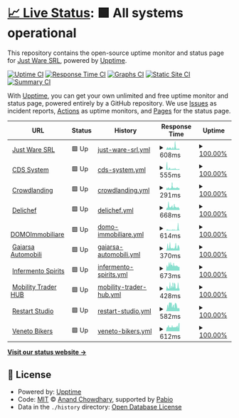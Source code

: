 # [📈 Live Status](https://JustWareSRL.github.io/JustWareUpptime): <!--live status--> **🟩 All systems operational**

This repository contains the open-source uptime monitor and status page for [Just Ware SRL](justware.it), powered by [Upptime](https://github.com/upptime/upptime).

[![Uptime CI](https://github.com/JustWareSRL/JustWareUpptime/workflows/Uptime%20CI/badge.svg)](https://github.com/JustWareSRL/JustWareUpptime/actions?query=workflow%3A%22Uptime+CI%22)
[![Response Time CI](https://github.com/JustWareSRL/JustWareUpptime/workflows/Response%20Time%20CI/badge.svg)](https://github.com/JustWareSRL/JustWareUpptime/actions?query=workflow%3A%22Response+Time+CI%22)
[![Graphs CI](https://github.com/JustWareSRL/JustWareUpptime/workflows/Graphs%20CI/badge.svg)](https://github.com/JustWareSRL/JustWareUpptime/actions?query=workflow%3A%22Graphs+CI%22)
[![Static Site CI](https://github.com/JustWareSRL/JustWareUpptime/workflows/Static%20Site%20CI/badge.svg)](https://github.com/JustWareSRL/JustWareUpptime/actions?query=workflow%3A%22Static+Site+CI%22)
[![Summary CI](https://github.com/JustWareSRL/JustWareUpptime/workflows/Summary%20CI/badge.svg)](https://github.com/JustWareSRL/JustWareUpptime/actions?query=workflow%3A%22Summary+CI%22)

With [Upptime](https://upptime.js.org), you can get your own unlimited and free uptime monitor and status page, powered entirely by a GitHub repository. We use [Issues](https://github.com/JustWareSRL/JustWareUpptime/issues) as incident reports, [Actions](https://github.com/JustWareSRL/JustWareUpptime/actions) as uptime monitors, and [Pages](https://JustWareSRL.github.io/JustWareUpptime) for the status page.

<!--start: status pages-->
<!-- This summary is generated by Upptime (https://github.com/upptime/upptime) -->
<!-- Do not edit this manually, your changes will be overwritten -->
<!-- prettier-ignore -->
| URL | Status | History | Response Time | Uptime |
| --- | ------ | ------- | ------------- | ------ |
| <img alt="" src="https://icons.duckduckgo.com/ip3/justware.it.ico" height="13"> [Just Ware SRL](https://justware.it) | 🟩 Up | [just-ware-srl.yml](https://github.com/JustWareSRL/JustWareUpptime/commits/HEAD/history/just-ware-srl.yml) | <details><summary><img alt="Response time graph" src="./graphs/just-ware-srl/response-time-week.png" height="20"> 608ms</summary><br><a href="https://JustWareSRL.github.io/JustWareUpptime/history/just-ware-srl"><img alt="Response time 608" src="https://img.shields.io/endpoint?url=https%3A%2F%2Fraw.githubusercontent.com%2FJustWareSRL%2FJustWareUpptime%2FHEAD%2Fapi%2Fjust-ware-srl%2Fresponse-time.json"></a><br><a href="https://JustWareSRL.github.io/JustWareUpptime/history/just-ware-srl"><img alt="24-hour response time 237" src="https://img.shields.io/endpoint?url=https%3A%2F%2Fraw.githubusercontent.com%2FJustWareSRL%2FJustWareUpptime%2FHEAD%2Fapi%2Fjust-ware-srl%2Fresponse-time-day.json"></a><br><a href="https://JustWareSRL.github.io/JustWareUpptime/history/just-ware-srl"><img alt="7-day response time 608" src="https://img.shields.io/endpoint?url=https%3A%2F%2Fraw.githubusercontent.com%2FJustWareSRL%2FJustWareUpptime%2FHEAD%2Fapi%2Fjust-ware-srl%2Fresponse-time-week.json"></a><br><a href="https://JustWareSRL.github.io/JustWareUpptime/history/just-ware-srl"><img alt="30-day response time 608" src="https://img.shields.io/endpoint?url=https%3A%2F%2Fraw.githubusercontent.com%2FJustWareSRL%2FJustWareUpptime%2FHEAD%2Fapi%2Fjust-ware-srl%2Fresponse-time-month.json"></a><br><a href="https://JustWareSRL.github.io/JustWareUpptime/history/just-ware-srl"><img alt="1-year response time 608" src="https://img.shields.io/endpoint?url=https%3A%2F%2Fraw.githubusercontent.com%2FJustWareSRL%2FJustWareUpptime%2FHEAD%2Fapi%2Fjust-ware-srl%2Fresponse-time-year.json"></a></details> | <details><summary><a href="https://JustWareSRL.github.io/JustWareUpptime/history/just-ware-srl">100.00%</a></summary><a href="https://JustWareSRL.github.io/JustWareUpptime/history/just-ware-srl"><img alt="All-time uptime 100.00%" src="https://img.shields.io/endpoint?url=https%3A%2F%2Fraw.githubusercontent.com%2FJustWareSRL%2FJustWareUpptime%2FHEAD%2Fapi%2Fjust-ware-srl%2Fuptime.json"></a><br><a href="https://JustWareSRL.github.io/JustWareUpptime/history/just-ware-srl"><img alt="24-hour uptime 100.00%" src="https://img.shields.io/endpoint?url=https%3A%2F%2Fraw.githubusercontent.com%2FJustWareSRL%2FJustWareUpptime%2FHEAD%2Fapi%2Fjust-ware-srl%2Fuptime-day.json"></a><br><a href="https://JustWareSRL.github.io/JustWareUpptime/history/just-ware-srl"><img alt="7-day uptime 100.00%" src="https://img.shields.io/endpoint?url=https%3A%2F%2Fraw.githubusercontent.com%2FJustWareSRL%2FJustWareUpptime%2FHEAD%2Fapi%2Fjust-ware-srl%2Fuptime-week.json"></a><br><a href="https://JustWareSRL.github.io/JustWareUpptime/history/just-ware-srl"><img alt="30-day uptime 100.00%" src="https://img.shields.io/endpoint?url=https%3A%2F%2Fraw.githubusercontent.com%2FJustWareSRL%2FJustWareUpptime%2FHEAD%2Fapi%2Fjust-ware-srl%2Fuptime-month.json"></a><br><a href="https://JustWareSRL.github.io/JustWareUpptime/history/just-ware-srl"><img alt="1-year uptime 100.00%" src="https://img.shields.io/endpoint?url=https%3A%2F%2Fraw.githubusercontent.com%2FJustWareSRL%2FJustWareUpptime%2FHEAD%2Fapi%2Fjust-ware-srl%2Fuptime-year.json"></a></details>
| <img alt="" src="https://icons.duckduckgo.com/ip3/cdssystem.it.ico" height="13"> [CDS System](https://cdssystem.it) | 🟩 Up | [cds-system.yml](https://github.com/JustWareSRL/JustWareUpptime/commits/HEAD/history/cds-system.yml) | <details><summary><img alt="Response time graph" src="./graphs/cds-system/response-time-week.png" height="20"> 555ms</summary><br><a href="https://JustWareSRL.github.io/JustWareUpptime/history/cds-system"><img alt="Response time 555" src="https://img.shields.io/endpoint?url=https%3A%2F%2Fraw.githubusercontent.com%2FJustWareSRL%2FJustWareUpptime%2FHEAD%2Fapi%2Fcds-system%2Fresponse-time.json"></a><br><a href="https://JustWareSRL.github.io/JustWareUpptime/history/cds-system"><img alt="24-hour response time 225" src="https://img.shields.io/endpoint?url=https%3A%2F%2Fraw.githubusercontent.com%2FJustWareSRL%2FJustWareUpptime%2FHEAD%2Fapi%2Fcds-system%2Fresponse-time-day.json"></a><br><a href="https://JustWareSRL.github.io/JustWareUpptime/history/cds-system"><img alt="7-day response time 555" src="https://img.shields.io/endpoint?url=https%3A%2F%2Fraw.githubusercontent.com%2FJustWareSRL%2FJustWareUpptime%2FHEAD%2Fapi%2Fcds-system%2Fresponse-time-week.json"></a><br><a href="https://JustWareSRL.github.io/JustWareUpptime/history/cds-system"><img alt="30-day response time 555" src="https://img.shields.io/endpoint?url=https%3A%2F%2Fraw.githubusercontent.com%2FJustWareSRL%2FJustWareUpptime%2FHEAD%2Fapi%2Fcds-system%2Fresponse-time-month.json"></a><br><a href="https://JustWareSRL.github.io/JustWareUpptime/history/cds-system"><img alt="1-year response time 555" src="https://img.shields.io/endpoint?url=https%3A%2F%2Fraw.githubusercontent.com%2FJustWareSRL%2FJustWareUpptime%2FHEAD%2Fapi%2Fcds-system%2Fresponse-time-year.json"></a></details> | <details><summary><a href="https://JustWareSRL.github.io/JustWareUpptime/history/cds-system">100.00%</a></summary><a href="https://JustWareSRL.github.io/JustWareUpptime/history/cds-system"><img alt="All-time uptime 100.00%" src="https://img.shields.io/endpoint?url=https%3A%2F%2Fraw.githubusercontent.com%2FJustWareSRL%2FJustWareUpptime%2FHEAD%2Fapi%2Fcds-system%2Fuptime.json"></a><br><a href="https://JustWareSRL.github.io/JustWareUpptime/history/cds-system"><img alt="24-hour uptime 100.00%" src="https://img.shields.io/endpoint?url=https%3A%2F%2Fraw.githubusercontent.com%2FJustWareSRL%2FJustWareUpptime%2FHEAD%2Fapi%2Fcds-system%2Fuptime-day.json"></a><br><a href="https://JustWareSRL.github.io/JustWareUpptime/history/cds-system"><img alt="7-day uptime 100.00%" src="https://img.shields.io/endpoint?url=https%3A%2F%2Fraw.githubusercontent.com%2FJustWareSRL%2FJustWareUpptime%2FHEAD%2Fapi%2Fcds-system%2Fuptime-week.json"></a><br><a href="https://JustWareSRL.github.io/JustWareUpptime/history/cds-system"><img alt="30-day uptime 100.00%" src="https://img.shields.io/endpoint?url=https%3A%2F%2Fraw.githubusercontent.com%2FJustWareSRL%2FJustWareUpptime%2FHEAD%2Fapi%2Fcds-system%2Fuptime-month.json"></a><br><a href="https://JustWareSRL.github.io/JustWareUpptime/history/cds-system"><img alt="1-year uptime 100.00%" src="https://img.shields.io/endpoint?url=https%3A%2F%2Fraw.githubusercontent.com%2FJustWareSRL%2FJustWareUpptime%2FHEAD%2Fapi%2Fcds-system%2Fuptime-year.json"></a></details>
| <img alt="" src="https://icons.duckduckgo.com/ip3/crowdlanding.it.ico" height="13"> [Crowdlanding](https://crowdlanding.it) | 🟩 Up | [crowdlanding.yml](https://github.com/JustWareSRL/JustWareUpptime/commits/HEAD/history/crowdlanding.yml) | <details><summary><img alt="Response time graph" src="./graphs/crowdlanding/response-time-week.png" height="20"> 291ms</summary><br><a href="https://JustWareSRL.github.io/JustWareUpptime/history/crowdlanding"><img alt="Response time 291" src="https://img.shields.io/endpoint?url=https%3A%2F%2Fraw.githubusercontent.com%2FJustWareSRL%2FJustWareUpptime%2FHEAD%2Fapi%2Fcrowdlanding%2Fresponse-time.json"></a><br><a href="https://JustWareSRL.github.io/JustWareUpptime/history/crowdlanding"><img alt="24-hour response time 260" src="https://img.shields.io/endpoint?url=https%3A%2F%2Fraw.githubusercontent.com%2FJustWareSRL%2FJustWareUpptime%2FHEAD%2Fapi%2Fcrowdlanding%2Fresponse-time-day.json"></a><br><a href="https://JustWareSRL.github.io/JustWareUpptime/history/crowdlanding"><img alt="7-day response time 291" src="https://img.shields.io/endpoint?url=https%3A%2F%2Fraw.githubusercontent.com%2FJustWareSRL%2FJustWareUpptime%2FHEAD%2Fapi%2Fcrowdlanding%2Fresponse-time-week.json"></a><br><a href="https://JustWareSRL.github.io/JustWareUpptime/history/crowdlanding"><img alt="30-day response time 291" src="https://img.shields.io/endpoint?url=https%3A%2F%2Fraw.githubusercontent.com%2FJustWareSRL%2FJustWareUpptime%2FHEAD%2Fapi%2Fcrowdlanding%2Fresponse-time-month.json"></a><br><a href="https://JustWareSRL.github.io/JustWareUpptime/history/crowdlanding"><img alt="1-year response time 291" src="https://img.shields.io/endpoint?url=https%3A%2F%2Fraw.githubusercontent.com%2FJustWareSRL%2FJustWareUpptime%2FHEAD%2Fapi%2Fcrowdlanding%2Fresponse-time-year.json"></a></details> | <details><summary><a href="https://JustWareSRL.github.io/JustWareUpptime/history/crowdlanding">100.00%</a></summary><a href="https://JustWareSRL.github.io/JustWareUpptime/history/crowdlanding"><img alt="All-time uptime 100.00%" src="https://img.shields.io/endpoint?url=https%3A%2F%2Fraw.githubusercontent.com%2FJustWareSRL%2FJustWareUpptime%2FHEAD%2Fapi%2Fcrowdlanding%2Fuptime.json"></a><br><a href="https://JustWareSRL.github.io/JustWareUpptime/history/crowdlanding"><img alt="24-hour uptime 100.00%" src="https://img.shields.io/endpoint?url=https%3A%2F%2Fraw.githubusercontent.com%2FJustWareSRL%2FJustWareUpptime%2FHEAD%2Fapi%2Fcrowdlanding%2Fuptime-day.json"></a><br><a href="https://JustWareSRL.github.io/JustWareUpptime/history/crowdlanding"><img alt="7-day uptime 100.00%" src="https://img.shields.io/endpoint?url=https%3A%2F%2Fraw.githubusercontent.com%2FJustWareSRL%2FJustWareUpptime%2FHEAD%2Fapi%2Fcrowdlanding%2Fuptime-week.json"></a><br><a href="https://JustWareSRL.github.io/JustWareUpptime/history/crowdlanding"><img alt="30-day uptime 100.00%" src="https://img.shields.io/endpoint?url=https%3A%2F%2Fraw.githubusercontent.com%2FJustWareSRL%2FJustWareUpptime%2FHEAD%2Fapi%2Fcrowdlanding%2Fuptime-month.json"></a><br><a href="https://JustWareSRL.github.io/JustWareUpptime/history/crowdlanding"><img alt="1-year uptime 100.00%" src="https://img.shields.io/endpoint?url=https%3A%2F%2Fraw.githubusercontent.com%2FJustWareSRL%2FJustWareUpptime%2FHEAD%2Fapi%2Fcrowdlanding%2Fuptime-year.json"></a></details>
| <img alt="" src="https://icons.duckduckgo.com/ip3/delichef.it.ico" height="13"> [Delichef](https://delichef.it) | 🟩 Up | [delichef.yml](https://github.com/JustWareSRL/JustWareUpptime/commits/HEAD/history/delichef.yml) | <details><summary><img alt="Response time graph" src="./graphs/delichef/response-time-week.png" height="20"> 668ms</summary><br><a href="https://JustWareSRL.github.io/JustWareUpptime/history/delichef"><img alt="Response time 668" src="https://img.shields.io/endpoint?url=https%3A%2F%2Fraw.githubusercontent.com%2FJustWareSRL%2FJustWareUpptime%2FHEAD%2Fapi%2Fdelichef%2Fresponse-time.json"></a><br><a href="https://JustWareSRL.github.io/JustWareUpptime/history/delichef"><img alt="24-hour response time 390" src="https://img.shields.io/endpoint?url=https%3A%2F%2Fraw.githubusercontent.com%2FJustWareSRL%2FJustWareUpptime%2FHEAD%2Fapi%2Fdelichef%2Fresponse-time-day.json"></a><br><a href="https://JustWareSRL.github.io/JustWareUpptime/history/delichef"><img alt="7-day response time 668" src="https://img.shields.io/endpoint?url=https%3A%2F%2Fraw.githubusercontent.com%2FJustWareSRL%2FJustWareUpptime%2FHEAD%2Fapi%2Fdelichef%2Fresponse-time-week.json"></a><br><a href="https://JustWareSRL.github.io/JustWareUpptime/history/delichef"><img alt="30-day response time 668" src="https://img.shields.io/endpoint?url=https%3A%2F%2Fraw.githubusercontent.com%2FJustWareSRL%2FJustWareUpptime%2FHEAD%2Fapi%2Fdelichef%2Fresponse-time-month.json"></a><br><a href="https://JustWareSRL.github.io/JustWareUpptime/history/delichef"><img alt="1-year response time 668" src="https://img.shields.io/endpoint?url=https%3A%2F%2Fraw.githubusercontent.com%2FJustWareSRL%2FJustWareUpptime%2FHEAD%2Fapi%2Fdelichef%2Fresponse-time-year.json"></a></details> | <details><summary><a href="https://JustWareSRL.github.io/JustWareUpptime/history/delichef">100.00%</a></summary><a href="https://JustWareSRL.github.io/JustWareUpptime/history/delichef"><img alt="All-time uptime 100.00%" src="https://img.shields.io/endpoint?url=https%3A%2F%2Fraw.githubusercontent.com%2FJustWareSRL%2FJustWareUpptime%2FHEAD%2Fapi%2Fdelichef%2Fuptime.json"></a><br><a href="https://JustWareSRL.github.io/JustWareUpptime/history/delichef"><img alt="24-hour uptime 100.00%" src="https://img.shields.io/endpoint?url=https%3A%2F%2Fraw.githubusercontent.com%2FJustWareSRL%2FJustWareUpptime%2FHEAD%2Fapi%2Fdelichef%2Fuptime-day.json"></a><br><a href="https://JustWareSRL.github.io/JustWareUpptime/history/delichef"><img alt="7-day uptime 100.00%" src="https://img.shields.io/endpoint?url=https%3A%2F%2Fraw.githubusercontent.com%2FJustWareSRL%2FJustWareUpptime%2FHEAD%2Fapi%2Fdelichef%2Fuptime-week.json"></a><br><a href="https://JustWareSRL.github.io/JustWareUpptime/history/delichef"><img alt="30-day uptime 100.00%" src="https://img.shields.io/endpoint?url=https%3A%2F%2Fraw.githubusercontent.com%2FJustWareSRL%2FJustWareUpptime%2FHEAD%2Fapi%2Fdelichef%2Fuptime-month.json"></a><br><a href="https://JustWareSRL.github.io/JustWareUpptime/history/delichef"><img alt="1-year uptime 100.00%" src="https://img.shields.io/endpoint?url=https%3A%2F%2Fraw.githubusercontent.com%2FJustWareSRL%2FJustWareUpptime%2FHEAD%2Fapi%2Fdelichef%2Fuptime-year.json"></a></details>
| <img alt="" src="https://icons.duckduckgo.com/ip3/domoimmobiliare.it.ico" height="13"> [DOMOImmobiliare](https://domoimmobiliare.it) | 🟩 Up | [domo-immobiliare.yml](https://github.com/JustWareSRL/JustWareUpptime/commits/HEAD/history/domo-immobiliare.yml) | <details><summary><img alt="Response time graph" src="./graphs/domo-immobiliare/response-time-week.png" height="20"> 614ms</summary><br><a href="https://JustWareSRL.github.io/JustWareUpptime/history/domo-immobiliare"><img alt="Response time 614" src="https://img.shields.io/endpoint?url=https%3A%2F%2Fraw.githubusercontent.com%2FJustWareSRL%2FJustWareUpptime%2FHEAD%2Fapi%2Fdomo-immobiliare%2Fresponse-time.json"></a><br><a href="https://JustWareSRL.github.io/JustWareUpptime/history/domo-immobiliare"><img alt="24-hour response time 255" src="https://img.shields.io/endpoint?url=https%3A%2F%2Fraw.githubusercontent.com%2FJustWareSRL%2FJustWareUpptime%2FHEAD%2Fapi%2Fdomo-immobiliare%2Fresponse-time-day.json"></a><br><a href="https://JustWareSRL.github.io/JustWareUpptime/history/domo-immobiliare"><img alt="7-day response time 614" src="https://img.shields.io/endpoint?url=https%3A%2F%2Fraw.githubusercontent.com%2FJustWareSRL%2FJustWareUpptime%2FHEAD%2Fapi%2Fdomo-immobiliare%2Fresponse-time-week.json"></a><br><a href="https://JustWareSRL.github.io/JustWareUpptime/history/domo-immobiliare"><img alt="30-day response time 614" src="https://img.shields.io/endpoint?url=https%3A%2F%2Fraw.githubusercontent.com%2FJustWareSRL%2FJustWareUpptime%2FHEAD%2Fapi%2Fdomo-immobiliare%2Fresponse-time-month.json"></a><br><a href="https://JustWareSRL.github.io/JustWareUpptime/history/domo-immobiliare"><img alt="1-year response time 614" src="https://img.shields.io/endpoint?url=https%3A%2F%2Fraw.githubusercontent.com%2FJustWareSRL%2FJustWareUpptime%2FHEAD%2Fapi%2Fdomo-immobiliare%2Fresponse-time-year.json"></a></details> | <details><summary><a href="https://JustWareSRL.github.io/JustWareUpptime/history/domo-immobiliare">100.00%</a></summary><a href="https://JustWareSRL.github.io/JustWareUpptime/history/domo-immobiliare"><img alt="All-time uptime 100.00%" src="https://img.shields.io/endpoint?url=https%3A%2F%2Fraw.githubusercontent.com%2FJustWareSRL%2FJustWareUpptime%2FHEAD%2Fapi%2Fdomo-immobiliare%2Fuptime.json"></a><br><a href="https://JustWareSRL.github.io/JustWareUpptime/history/domo-immobiliare"><img alt="24-hour uptime 100.00%" src="https://img.shields.io/endpoint?url=https%3A%2F%2Fraw.githubusercontent.com%2FJustWareSRL%2FJustWareUpptime%2FHEAD%2Fapi%2Fdomo-immobiliare%2Fuptime-day.json"></a><br><a href="https://JustWareSRL.github.io/JustWareUpptime/history/domo-immobiliare"><img alt="7-day uptime 100.00%" src="https://img.shields.io/endpoint?url=https%3A%2F%2Fraw.githubusercontent.com%2FJustWareSRL%2FJustWareUpptime%2FHEAD%2Fapi%2Fdomo-immobiliare%2Fuptime-week.json"></a><br><a href="https://JustWareSRL.github.io/JustWareUpptime/history/domo-immobiliare"><img alt="30-day uptime 100.00%" src="https://img.shields.io/endpoint?url=https%3A%2F%2Fraw.githubusercontent.com%2FJustWareSRL%2FJustWareUpptime%2FHEAD%2Fapi%2Fdomo-immobiliare%2Fuptime-month.json"></a><br><a href="https://JustWareSRL.github.io/JustWareUpptime/history/domo-immobiliare"><img alt="1-year uptime 100.00%" src="https://img.shields.io/endpoint?url=https%3A%2F%2Fraw.githubusercontent.com%2FJustWareSRL%2FJustWareUpptime%2FHEAD%2Fapi%2Fdomo-immobiliare%2Fuptime-year.json"></a></details>
| <img alt="" src="https://icons.duckduckgo.com/ip3/gaiarsa-automobili.com.ico" height="13"> [Gaiarsa Automobili](https://gaiarsa-automobili.com) | 🟩 Up | [gaiarsa-automobili.yml](https://github.com/JustWareSRL/JustWareUpptime/commits/HEAD/history/gaiarsa-automobili.yml) | <details><summary><img alt="Response time graph" src="./graphs/gaiarsa-automobili/response-time-week.png" height="20"> 370ms</summary><br><a href="https://JustWareSRL.github.io/JustWareUpptime/history/gaiarsa-automobili"><img alt="Response time 370" src="https://img.shields.io/endpoint?url=https%3A%2F%2Fraw.githubusercontent.com%2FJustWareSRL%2FJustWareUpptime%2FHEAD%2Fapi%2Fgaiarsa-automobili%2Fresponse-time.json"></a><br><a href="https://JustWareSRL.github.io/JustWareUpptime/history/gaiarsa-automobili"><img alt="24-hour response time 194" src="https://img.shields.io/endpoint?url=https%3A%2F%2Fraw.githubusercontent.com%2FJustWareSRL%2FJustWareUpptime%2FHEAD%2Fapi%2Fgaiarsa-automobili%2Fresponse-time-day.json"></a><br><a href="https://JustWareSRL.github.io/JustWareUpptime/history/gaiarsa-automobili"><img alt="7-day response time 370" src="https://img.shields.io/endpoint?url=https%3A%2F%2Fraw.githubusercontent.com%2FJustWareSRL%2FJustWareUpptime%2FHEAD%2Fapi%2Fgaiarsa-automobili%2Fresponse-time-week.json"></a><br><a href="https://JustWareSRL.github.io/JustWareUpptime/history/gaiarsa-automobili"><img alt="30-day response time 370" src="https://img.shields.io/endpoint?url=https%3A%2F%2Fraw.githubusercontent.com%2FJustWareSRL%2FJustWareUpptime%2FHEAD%2Fapi%2Fgaiarsa-automobili%2Fresponse-time-month.json"></a><br><a href="https://JustWareSRL.github.io/JustWareUpptime/history/gaiarsa-automobili"><img alt="1-year response time 370" src="https://img.shields.io/endpoint?url=https%3A%2F%2Fraw.githubusercontent.com%2FJustWareSRL%2FJustWareUpptime%2FHEAD%2Fapi%2Fgaiarsa-automobili%2Fresponse-time-year.json"></a></details> | <details><summary><a href="https://JustWareSRL.github.io/JustWareUpptime/history/gaiarsa-automobili">100.00%</a></summary><a href="https://JustWareSRL.github.io/JustWareUpptime/history/gaiarsa-automobili"><img alt="All-time uptime 100.00%" src="https://img.shields.io/endpoint?url=https%3A%2F%2Fraw.githubusercontent.com%2FJustWareSRL%2FJustWareUpptime%2FHEAD%2Fapi%2Fgaiarsa-automobili%2Fuptime.json"></a><br><a href="https://JustWareSRL.github.io/JustWareUpptime/history/gaiarsa-automobili"><img alt="24-hour uptime 100.00%" src="https://img.shields.io/endpoint?url=https%3A%2F%2Fraw.githubusercontent.com%2FJustWareSRL%2FJustWareUpptime%2FHEAD%2Fapi%2Fgaiarsa-automobili%2Fuptime-day.json"></a><br><a href="https://JustWareSRL.github.io/JustWareUpptime/history/gaiarsa-automobili"><img alt="7-day uptime 100.00%" src="https://img.shields.io/endpoint?url=https%3A%2F%2Fraw.githubusercontent.com%2FJustWareSRL%2FJustWareUpptime%2FHEAD%2Fapi%2Fgaiarsa-automobili%2Fuptime-week.json"></a><br><a href="https://JustWareSRL.github.io/JustWareUpptime/history/gaiarsa-automobili"><img alt="30-day uptime 100.00%" src="https://img.shields.io/endpoint?url=https%3A%2F%2Fraw.githubusercontent.com%2FJustWareSRL%2FJustWareUpptime%2FHEAD%2Fapi%2Fgaiarsa-automobili%2Fuptime-month.json"></a><br><a href="https://JustWareSRL.github.io/JustWareUpptime/history/gaiarsa-automobili"><img alt="1-year uptime 100.00%" src="https://img.shields.io/endpoint?url=https%3A%2F%2Fraw.githubusercontent.com%2FJustWareSRL%2FJustWareUpptime%2FHEAD%2Fapi%2Fgaiarsa-automobili%2Fuptime-year.json"></a></details>
| <img alt="" src="https://icons.duckduckgo.com/ip3/infermentospirits.it.ico" height="13"> [Infermento Spirits](https://infermentospirits.it) | 🟩 Up | [infermento-spirits.yml](https://github.com/JustWareSRL/JustWareUpptime/commits/HEAD/history/infermento-spirits.yml) | <details><summary><img alt="Response time graph" src="./graphs/infermento-spirits/response-time-week.png" height="20"> 673ms</summary><br><a href="https://JustWareSRL.github.io/JustWareUpptime/history/infermento-spirits"><img alt="Response time 673" src="https://img.shields.io/endpoint?url=https%3A%2F%2Fraw.githubusercontent.com%2FJustWareSRL%2FJustWareUpptime%2FHEAD%2Fapi%2Finfermento-spirits%2Fresponse-time.json"></a><br><a href="https://JustWareSRL.github.io/JustWareUpptime/history/infermento-spirits"><img alt="24-hour response time 492" src="https://img.shields.io/endpoint?url=https%3A%2F%2Fraw.githubusercontent.com%2FJustWareSRL%2FJustWareUpptime%2FHEAD%2Fapi%2Finfermento-spirits%2Fresponse-time-day.json"></a><br><a href="https://JustWareSRL.github.io/JustWareUpptime/history/infermento-spirits"><img alt="7-day response time 673" src="https://img.shields.io/endpoint?url=https%3A%2F%2Fraw.githubusercontent.com%2FJustWareSRL%2FJustWareUpptime%2FHEAD%2Fapi%2Finfermento-spirits%2Fresponse-time-week.json"></a><br><a href="https://JustWareSRL.github.io/JustWareUpptime/history/infermento-spirits"><img alt="30-day response time 673" src="https://img.shields.io/endpoint?url=https%3A%2F%2Fraw.githubusercontent.com%2FJustWareSRL%2FJustWareUpptime%2FHEAD%2Fapi%2Finfermento-spirits%2Fresponse-time-month.json"></a><br><a href="https://JustWareSRL.github.io/JustWareUpptime/history/infermento-spirits"><img alt="1-year response time 673" src="https://img.shields.io/endpoint?url=https%3A%2F%2Fraw.githubusercontent.com%2FJustWareSRL%2FJustWareUpptime%2FHEAD%2Fapi%2Finfermento-spirits%2Fresponse-time-year.json"></a></details> | <details><summary><a href="https://JustWareSRL.github.io/JustWareUpptime/history/infermento-spirits">100.00%</a></summary><a href="https://JustWareSRL.github.io/JustWareUpptime/history/infermento-spirits"><img alt="All-time uptime 100.00%" src="https://img.shields.io/endpoint?url=https%3A%2F%2Fraw.githubusercontent.com%2FJustWareSRL%2FJustWareUpptime%2FHEAD%2Fapi%2Finfermento-spirits%2Fuptime.json"></a><br><a href="https://JustWareSRL.github.io/JustWareUpptime/history/infermento-spirits"><img alt="24-hour uptime 100.00%" src="https://img.shields.io/endpoint?url=https%3A%2F%2Fraw.githubusercontent.com%2FJustWareSRL%2FJustWareUpptime%2FHEAD%2Fapi%2Finfermento-spirits%2Fuptime-day.json"></a><br><a href="https://JustWareSRL.github.io/JustWareUpptime/history/infermento-spirits"><img alt="7-day uptime 100.00%" src="https://img.shields.io/endpoint?url=https%3A%2F%2Fraw.githubusercontent.com%2FJustWareSRL%2FJustWareUpptime%2FHEAD%2Fapi%2Finfermento-spirits%2Fuptime-week.json"></a><br><a href="https://JustWareSRL.github.io/JustWareUpptime/history/infermento-spirits"><img alt="30-day uptime 100.00%" src="https://img.shields.io/endpoint?url=https%3A%2F%2Fraw.githubusercontent.com%2FJustWareSRL%2FJustWareUpptime%2FHEAD%2Fapi%2Finfermento-spirits%2Fuptime-month.json"></a><br><a href="https://JustWareSRL.github.io/JustWareUpptime/history/infermento-spirits"><img alt="1-year uptime 100.00%" src="https://img.shields.io/endpoint?url=https%3A%2F%2Fraw.githubusercontent.com%2FJustWareSRL%2FJustWareUpptime%2FHEAD%2Fapi%2Finfermento-spirits%2Fuptime-year.json"></a></details>
| <img alt="" src="https://icons.duckduckgo.com/ip3/mobilitytraderhub.com.ico" height="13"> [Mobility Trader HUB](https://mobilitytraderhub.com) | 🟩 Up | [mobility-trader-hub.yml](https://github.com/JustWareSRL/JustWareUpptime/commits/HEAD/history/mobility-trader-hub.yml) | <details><summary><img alt="Response time graph" src="./graphs/mobility-trader-hub/response-time-week.png" height="20"> 428ms</summary><br><a href="https://JustWareSRL.github.io/JustWareUpptime/history/mobility-trader-hub"><img alt="Response time 428" src="https://img.shields.io/endpoint?url=https%3A%2F%2Fraw.githubusercontent.com%2FJustWareSRL%2FJustWareUpptime%2FHEAD%2Fapi%2Fmobility-trader-hub%2Fresponse-time.json"></a><br><a href="https://JustWareSRL.github.io/JustWareUpptime/history/mobility-trader-hub"><img alt="24-hour response time 212" src="https://img.shields.io/endpoint?url=https%3A%2F%2Fraw.githubusercontent.com%2FJustWareSRL%2FJustWareUpptime%2FHEAD%2Fapi%2Fmobility-trader-hub%2Fresponse-time-day.json"></a><br><a href="https://JustWareSRL.github.io/JustWareUpptime/history/mobility-trader-hub"><img alt="7-day response time 428" src="https://img.shields.io/endpoint?url=https%3A%2F%2Fraw.githubusercontent.com%2FJustWareSRL%2FJustWareUpptime%2FHEAD%2Fapi%2Fmobility-trader-hub%2Fresponse-time-week.json"></a><br><a href="https://JustWareSRL.github.io/JustWareUpptime/history/mobility-trader-hub"><img alt="30-day response time 428" src="https://img.shields.io/endpoint?url=https%3A%2F%2Fraw.githubusercontent.com%2FJustWareSRL%2FJustWareUpptime%2FHEAD%2Fapi%2Fmobility-trader-hub%2Fresponse-time-month.json"></a><br><a href="https://JustWareSRL.github.io/JustWareUpptime/history/mobility-trader-hub"><img alt="1-year response time 428" src="https://img.shields.io/endpoint?url=https%3A%2F%2Fraw.githubusercontent.com%2FJustWareSRL%2FJustWareUpptime%2FHEAD%2Fapi%2Fmobility-trader-hub%2Fresponse-time-year.json"></a></details> | <details><summary><a href="https://JustWareSRL.github.io/JustWareUpptime/history/mobility-trader-hub">100.00%</a></summary><a href="https://JustWareSRL.github.io/JustWareUpptime/history/mobility-trader-hub"><img alt="All-time uptime 100.00%" src="https://img.shields.io/endpoint?url=https%3A%2F%2Fraw.githubusercontent.com%2FJustWareSRL%2FJustWareUpptime%2FHEAD%2Fapi%2Fmobility-trader-hub%2Fuptime.json"></a><br><a href="https://JustWareSRL.github.io/JustWareUpptime/history/mobility-trader-hub"><img alt="24-hour uptime 100.00%" src="https://img.shields.io/endpoint?url=https%3A%2F%2Fraw.githubusercontent.com%2FJustWareSRL%2FJustWareUpptime%2FHEAD%2Fapi%2Fmobility-trader-hub%2Fuptime-day.json"></a><br><a href="https://JustWareSRL.github.io/JustWareUpptime/history/mobility-trader-hub"><img alt="7-day uptime 100.00%" src="https://img.shields.io/endpoint?url=https%3A%2F%2Fraw.githubusercontent.com%2FJustWareSRL%2FJustWareUpptime%2FHEAD%2Fapi%2Fmobility-trader-hub%2Fuptime-week.json"></a><br><a href="https://JustWareSRL.github.io/JustWareUpptime/history/mobility-trader-hub"><img alt="30-day uptime 100.00%" src="https://img.shields.io/endpoint?url=https%3A%2F%2Fraw.githubusercontent.com%2FJustWareSRL%2FJustWareUpptime%2FHEAD%2Fapi%2Fmobility-trader-hub%2Fuptime-month.json"></a><br><a href="https://JustWareSRL.github.io/JustWareUpptime/history/mobility-trader-hub"><img alt="1-year uptime 100.00%" src="https://img.shields.io/endpoint?url=https%3A%2F%2Fraw.githubusercontent.com%2FJustWareSRL%2FJustWareUpptime%2FHEAD%2Fapi%2Fmobility-trader-hub%2Fuptime-year.json"></a></details>
| <img alt="" src="https://icons.duckduckgo.com/ip3/restartstudio.it.ico" height="13"> [Restart Studio](https://restartstudio.it) | 🟩 Up | [restart-studio.yml](https://github.com/JustWareSRL/JustWareUpptime/commits/HEAD/history/restart-studio.yml) | <details><summary><img alt="Response time graph" src="./graphs/restart-studio/response-time-week.png" height="20"> 582ms</summary><br><a href="https://JustWareSRL.github.io/JustWareUpptime/history/restart-studio"><img alt="Response time 582" src="https://img.shields.io/endpoint?url=https%3A%2F%2Fraw.githubusercontent.com%2FJustWareSRL%2FJustWareUpptime%2FHEAD%2Fapi%2Frestart-studio%2Fresponse-time.json"></a><br><a href="https://JustWareSRL.github.io/JustWareUpptime/history/restart-studio"><img alt="24-hour response time 285" src="https://img.shields.io/endpoint?url=https%3A%2F%2Fraw.githubusercontent.com%2FJustWareSRL%2FJustWareUpptime%2FHEAD%2Fapi%2Frestart-studio%2Fresponse-time-day.json"></a><br><a href="https://JustWareSRL.github.io/JustWareUpptime/history/restart-studio"><img alt="7-day response time 582" src="https://img.shields.io/endpoint?url=https%3A%2F%2Fraw.githubusercontent.com%2FJustWareSRL%2FJustWareUpptime%2FHEAD%2Fapi%2Frestart-studio%2Fresponse-time-week.json"></a><br><a href="https://JustWareSRL.github.io/JustWareUpptime/history/restart-studio"><img alt="30-day response time 582" src="https://img.shields.io/endpoint?url=https%3A%2F%2Fraw.githubusercontent.com%2FJustWareSRL%2FJustWareUpptime%2FHEAD%2Fapi%2Frestart-studio%2Fresponse-time-month.json"></a><br><a href="https://JustWareSRL.github.io/JustWareUpptime/history/restart-studio"><img alt="1-year response time 582" src="https://img.shields.io/endpoint?url=https%3A%2F%2Fraw.githubusercontent.com%2FJustWareSRL%2FJustWareUpptime%2FHEAD%2Fapi%2Frestart-studio%2Fresponse-time-year.json"></a></details> | <details><summary><a href="https://JustWareSRL.github.io/JustWareUpptime/history/restart-studio">100.00%</a></summary><a href="https://JustWareSRL.github.io/JustWareUpptime/history/restart-studio"><img alt="All-time uptime 100.00%" src="https://img.shields.io/endpoint?url=https%3A%2F%2Fraw.githubusercontent.com%2FJustWareSRL%2FJustWareUpptime%2FHEAD%2Fapi%2Frestart-studio%2Fuptime.json"></a><br><a href="https://JustWareSRL.github.io/JustWareUpptime/history/restart-studio"><img alt="24-hour uptime 100.00%" src="https://img.shields.io/endpoint?url=https%3A%2F%2Fraw.githubusercontent.com%2FJustWareSRL%2FJustWareUpptime%2FHEAD%2Fapi%2Frestart-studio%2Fuptime-day.json"></a><br><a href="https://JustWareSRL.github.io/JustWareUpptime/history/restart-studio"><img alt="7-day uptime 100.00%" src="https://img.shields.io/endpoint?url=https%3A%2F%2Fraw.githubusercontent.com%2FJustWareSRL%2FJustWareUpptime%2FHEAD%2Fapi%2Frestart-studio%2Fuptime-week.json"></a><br><a href="https://JustWareSRL.github.io/JustWareUpptime/history/restart-studio"><img alt="30-day uptime 100.00%" src="https://img.shields.io/endpoint?url=https%3A%2F%2Fraw.githubusercontent.com%2FJustWareSRL%2FJustWareUpptime%2FHEAD%2Fapi%2Frestart-studio%2Fuptime-month.json"></a><br><a href="https://JustWareSRL.github.io/JustWareUpptime/history/restart-studio"><img alt="1-year uptime 100.00%" src="https://img.shields.io/endpoint?url=https%3A%2F%2Fraw.githubusercontent.com%2FJustWareSRL%2FJustWareUpptime%2FHEAD%2Fapi%2Frestart-studio%2Fuptime-year.json"></a></details>
| <img alt="" src="https://icons.duckduckgo.com/ip3/venetobikers.it.ico" height="13"> [Veneto Bikers](https://venetobikers.it) | 🟩 Up | [veneto-bikers.yml](https://github.com/JustWareSRL/JustWareUpptime/commits/HEAD/history/veneto-bikers.yml) | <details><summary><img alt="Response time graph" src="./graphs/veneto-bikers/response-time-week.png" height="20"> 612ms</summary><br><a href="https://JustWareSRL.github.io/JustWareUpptime/history/veneto-bikers"><img alt="Response time 612" src="https://img.shields.io/endpoint?url=https%3A%2F%2Fraw.githubusercontent.com%2FJustWareSRL%2FJustWareUpptime%2FHEAD%2Fapi%2Fveneto-bikers%2Fresponse-time.json"></a><br><a href="https://JustWareSRL.github.io/JustWareUpptime/history/veneto-bikers"><img alt="24-hour response time 507" src="https://img.shields.io/endpoint?url=https%3A%2F%2Fraw.githubusercontent.com%2FJustWareSRL%2FJustWareUpptime%2FHEAD%2Fapi%2Fveneto-bikers%2Fresponse-time-day.json"></a><br><a href="https://JustWareSRL.github.io/JustWareUpptime/history/veneto-bikers"><img alt="7-day response time 612" src="https://img.shields.io/endpoint?url=https%3A%2F%2Fraw.githubusercontent.com%2FJustWareSRL%2FJustWareUpptime%2FHEAD%2Fapi%2Fveneto-bikers%2Fresponse-time-week.json"></a><br><a href="https://JustWareSRL.github.io/JustWareUpptime/history/veneto-bikers"><img alt="30-day response time 612" src="https://img.shields.io/endpoint?url=https%3A%2F%2Fraw.githubusercontent.com%2FJustWareSRL%2FJustWareUpptime%2FHEAD%2Fapi%2Fveneto-bikers%2Fresponse-time-month.json"></a><br><a href="https://JustWareSRL.github.io/JustWareUpptime/history/veneto-bikers"><img alt="1-year response time 612" src="https://img.shields.io/endpoint?url=https%3A%2F%2Fraw.githubusercontent.com%2FJustWareSRL%2FJustWareUpptime%2FHEAD%2Fapi%2Fveneto-bikers%2Fresponse-time-year.json"></a></details> | <details><summary><a href="https://JustWareSRL.github.io/JustWareUpptime/history/veneto-bikers">100.00%</a></summary><a href="https://JustWareSRL.github.io/JustWareUpptime/history/veneto-bikers"><img alt="All-time uptime 100.00%" src="https://img.shields.io/endpoint?url=https%3A%2F%2Fraw.githubusercontent.com%2FJustWareSRL%2FJustWareUpptime%2FHEAD%2Fapi%2Fveneto-bikers%2Fuptime.json"></a><br><a href="https://JustWareSRL.github.io/JustWareUpptime/history/veneto-bikers"><img alt="24-hour uptime 100.00%" src="https://img.shields.io/endpoint?url=https%3A%2F%2Fraw.githubusercontent.com%2FJustWareSRL%2FJustWareUpptime%2FHEAD%2Fapi%2Fveneto-bikers%2Fuptime-day.json"></a><br><a href="https://JustWareSRL.github.io/JustWareUpptime/history/veneto-bikers"><img alt="7-day uptime 100.00%" src="https://img.shields.io/endpoint?url=https%3A%2F%2Fraw.githubusercontent.com%2FJustWareSRL%2FJustWareUpptime%2FHEAD%2Fapi%2Fveneto-bikers%2Fuptime-week.json"></a><br><a href="https://JustWareSRL.github.io/JustWareUpptime/history/veneto-bikers"><img alt="30-day uptime 100.00%" src="https://img.shields.io/endpoint?url=https%3A%2F%2Fraw.githubusercontent.com%2FJustWareSRL%2FJustWareUpptime%2FHEAD%2Fapi%2Fveneto-bikers%2Fuptime-month.json"></a><br><a href="https://JustWareSRL.github.io/JustWareUpptime/history/veneto-bikers"><img alt="1-year uptime 100.00%" src="https://img.shields.io/endpoint?url=https%3A%2F%2Fraw.githubusercontent.com%2FJustWareSRL%2FJustWareUpptime%2FHEAD%2Fapi%2Fveneto-bikers%2Fuptime-year.json"></a></details>

<!--end: status pages-->

[**Visit our status website →**](https://JustWareSRL.github.io/JustWareUpptime)

## 📄 License

- Powered by: [Upptime](https://github.com/upptime/upptime)
- Code: [MIT](./LICENSE) © [Anand Chowdhary](https://anandchowdhary.com), supported by [Pabio](https://pabio.com)
- Data in the `./history` directory: [Open Database License](https://opendatacommons.org/licenses/odbl/1-0/)
